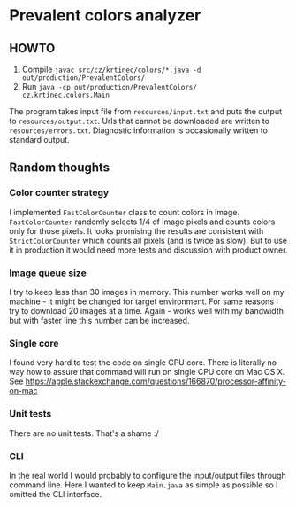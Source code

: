 # Prevalent colors analyzer

## HOWTO
1. Compile `javac src/cz/krtinec/colors/*.java -d out/production/PrevalentColors/`
1. Run `java -cp out/production/PrevalentColors/ cz.krtinec.colors.Main`

The program takes input file from `resources/input.txt` and puts the output to `resources/output.txt`.
Urls that cannot be downloaded are written to `resources/errors.txt`.
Diagnostic information is occasionally written to standard output.

## Random thoughts
### Color counter strategy
I implemented `FastColorCounter` class to count colors in image. `FastColorCounter` randomly selects 1/4 of image pixels
and counts colors only for those pixels.
It looks promising the results are consistent with `StrictColorCounter` which counts all pixels (and is twice as slow).
But to use it in production it would need more tests and discussion with product owner.

### Image queue size
I try to keep less than 30 images in memory. This number works well on my machine - it might be changed for target environment.
For same reasons I try to download 20 images at a time. Again - works well with my bandwidth but with faster line this number can be increased.

### Single core
I found very hard to test the code on single CPU core. There is literally no way how to assure that command will run
on single CPU core on Mac OS X.
See https://apple.stackexchange.com/questions/166870/processor-affinity-on-mac

### Unit tests
There are no unit tests. That's a shame :/

### CLI
In the real world I would probably to configure the input/output files through command line. Here I wanted to keep `Main.java` as simple as possible so I omitted the CLI interface.
